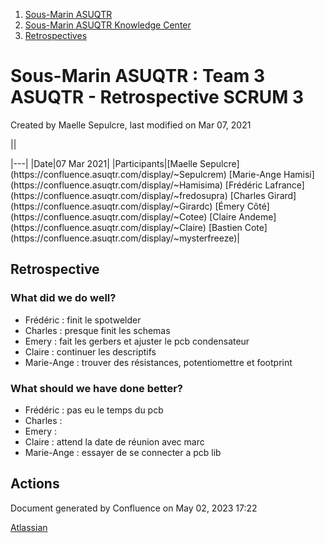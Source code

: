 1. [Sous-Marin ASUQTR](index.html)
2. [Sous-Marin ASUQTR Knowledge Center](Sous-Marin-ASUQTR-Knowledge-Center_5144578.html)
3. [Retrospectives](Retrospectives_39223358.html)

# Sous-Marin ASUQTR : Team 3 ASUQTR - Retrospective SCRUM 3

Created by Maelle Sepulcre, last modified on Mar 07, 2021

||
<colgroup><col /><col /></colgroup>|---|
|Date|<time>07 Mar 2021</time>|
|Participants|[Maelle Sepulcre](https://confluence.asuqtr.com/display/~Sepulcrem) [Marie-Ange Hamisi](https://confluence.asuqtr.com/display/~Hamisima) [Fr&eacute;d&eacute;ric Lafrance](https://confluence.asuqtr.com/display/~fredosupra) [Charles Girard](https://confluence.asuqtr.com/display/~Girardc) [&Eacute;mery C&ocirc;t&eacute;](https://confluence.asuqtr.com/display/~Cotee) [Claire Andeme](https://confluence.asuqtr.com/display/~Claire) [Bastien Cote](https://confluence.asuqtr.com/display/~mysterfreeze)|
  

## Retrospective

### What did we do well?

* Frédéric : finit le spotwelder
* Charles : presque finit les schemas
* Emery : fait les gerbers et ajuster le pcb condensateur
* Claire : continuer les descriptifs
* Marie-Ange : trouver des résistances, potentiomettre et footprint

### What should we have done better?

* Frédéric : pas eu le temps du pcb
* Charles :
* Emery :
* Claire : attend la date de réunion avec marc
* Marie-Ange : essayer de se connecter a pcb lib

## Actions

Document generated by Confluence on May 02, 2023 17:22

[Atlassian](https://www.atlassian.com/)